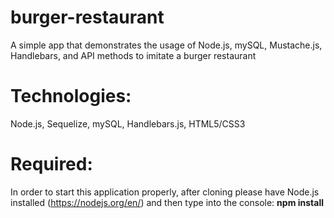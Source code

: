 # burger-restaurant
A simple app that demonstrates the usage of Node.js, mySQL, Mustache.js, Handlebars, and API methods to imitate a burger restaurant

# Technologies:
Node.js, Sequelize, mySQL, Handlebars.js, HTML5/CSS3

# Required:
In order to start this application properly, after cloning please have Node.js installed (https://nodejs.org/en/) and then type into the console: **npm install**
